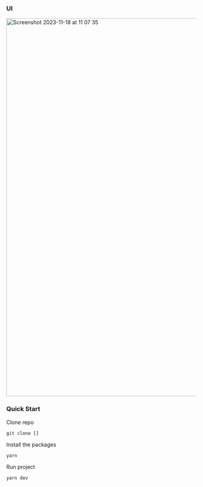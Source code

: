 ### UI

<img width="1000" alt="Screenshot 2023-11-18 at 11 07 35" src="https://github.com/martiniucanastasia/feedback-app/assets/86486215/12d89824-eba2-4e29-86d1-ebfe90042e55">

### Quick Start

Clone repo

```
git clone []
```

Install the packages

```
yarn
```

Run project

```
yarn dev
```
